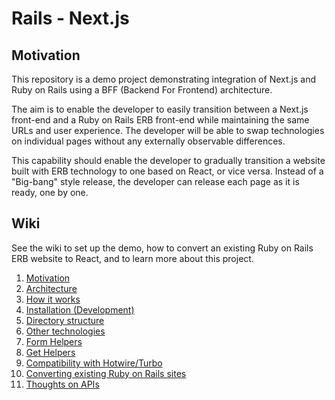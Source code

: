 # Rails - Next.js

## Motivation

This repository is a demo project demonstrating integration of Next.js and Ruby on Rails using a BFF (Backend For Frontend) architecture.

The aim is to enable the developer to easily transition between a Next.js front-end and a Ruby on Rails ERB front-end while maintaining the same URLs and user experience. The developer will be able to swap technologies on individual pages without any externally observable differences.

This capability should enable the developer to gradually transition a website built with ERB technology to one based on React, or vice versa. Instead of a "Big-bang" style release, the developer can release each page as it is ready, one by one.

## Wiki

See the wiki to set up the demo, how to convert an existing Ruby on Rails ERB website to React, and to learn more about this project.

1. [Motivation](https://github.com/naofumi/rails-nextjs/wiki/Motivation)
1. [Architecture](https://github.com/naofumi/rails-nextjs/wiki/Architecture)
1. [How it works](https://github.com/naofumi/rails-nextjs/wiki/How-It-Works)
1. [Installation (Development)](https://github.com/naofumi/rails-nextjs/wiki/Installation-(Development))
1. [Directory structure](https://github.com/naofumi/rails-nextjs/wiki/Directory-Structure)
1. [Other technologies](https://github.com/naofumi/rails-nextjs/wiki/Other-Technologies)
1. [Form Helpers](https://github.com/naofumi/rails-nextjs/wiki/Form-Helpers)
1. [Get Helpers](https://github.com/naofumi/rails-nextjs/wiki/Get-Helpers)
1. [Compatibility with Hotwire/Turbo](https://github.com/naofumi/rails-nextjs/wiki/Compatibility-With-Hotwire-Turbo)
1. [Converting existing Ruby on Rails sites](https://github.com/naofumi/rails-nextjs/wiki/Converting-Existing-Ruby-on-Rails-Sites)
1. [Thoughts on APIs](https://github.com/naofumi/rails-nextjs/wiki/Thoughts-on-APIs)
